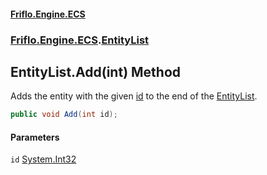 #### [Friflo.Engine.ECS](index.md 'index')
### [Friflo.Engine.ECS](Friflo.Engine.ECS.md 'Friflo.Engine.ECS').[EntityList](EntityList.md 'Friflo.Engine.ECS.EntityList')

## EntityList.Add(int) Method

Adds the entity with the given [id](EntityList.Add(int).md#Friflo.Engine.ECS.EntityList.Add(int).id 'Friflo.Engine.ECS.EntityList.Add(int).id') to the end of the [EntityList](EntityList.md 'Friflo.Engine.ECS.EntityList').

```csharp
public void Add(int id);
```
#### Parameters

<a name='Friflo.Engine.ECS.EntityList.Add(int).id'></a>

`id` [System.Int32](https://docs.microsoft.com/en-us/dotnet/api/System.Int32 'System.Int32')